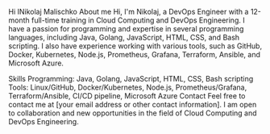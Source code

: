 Hi INikolaj Malischko
About me
Hi, I'm Nikolaj, a DevOps Engineer with a 12-month full-time training in Cloud Computing and DevOps Engineering. I have a passion for programming and expertise in several programming languages, including Java, Golang, JavaScript, HTML, CSS, and Bash scripting. I also have experience working with various tools, such as GitHub, Docker, Kubernetes, Node.js, Prometheus, Grafana, Terraform, Ansible, and Microsoft Azure.

Skills
Programming: Java, Golang, JavaScript, HTML, CSS, Bash scripting
Tools: Linux/GitHub, Docker/Kubernetes, Node.js, Prometheus/Grafana, Terraform/Ansible, CI/CD pipeline, Microsoft Azure
Contact
Feel free to contact me at [your email address or other contact information]. I am open to collaboration and new opportunities in the field of Cloud Computing and DevOps Engineering.
